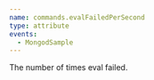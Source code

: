 ```yaml
---
name: commands.evalFailedPerSecond
type: attribute
events:
  - MongodSample
---
```


The number of times eval failed.